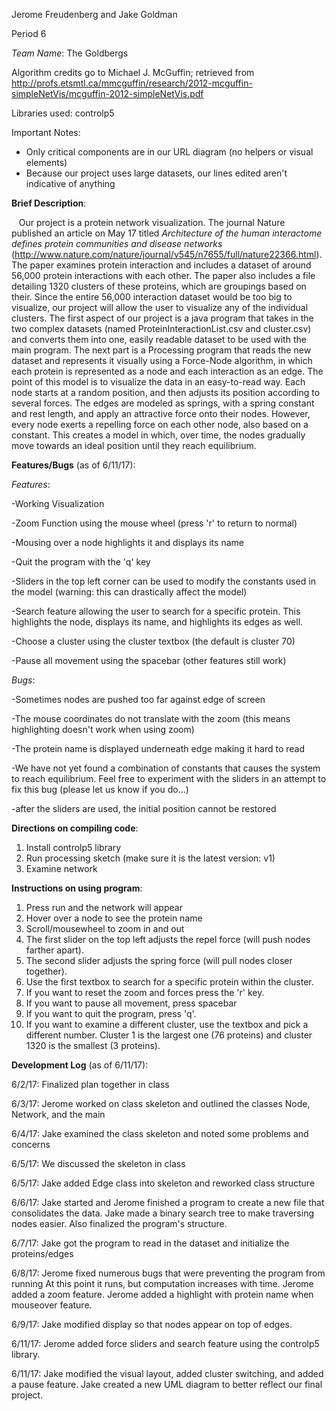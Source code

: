 Jerome Freudenberg and Jake Goldman

Period 6

*Team Name*: The Goldbergs

Algorithm credits go to Michael J. McGuffin; retrieved from http://profs.etsmtl.ca/mmcguffin/research/2012-mcguffin-simpleNetVis/mcguffin-2012-simpleNetVis.pdf

Libraries used: controlp5

Important Notes:
- Only critical components are in our URL diagram (no helpers or visual elements)
- Because our project uses large datasets, our lines edited aren't indicative of anything


**Brief Description**:

    Our project is a protein network visualization. The journal Nature published an article on May 17 titled *Architecture of the human
interactome defines protein communities and disease networks* (http://www.nature.com/nature/journal/v545/n7655/full/nature22366.html). The
paper examines protein interaction and includes a dataset of around 56,000 protein interactions with each other. The paper also includes a
file detailing 1320 clusters of these proteins, which are groupings based on their. Since the entire 56,000 interaction dataset would be
too big to visualize, our project will allow the user to visualize any of the individual clusters.
    The first aspect of our project is a java program that takes in the two complex datasets (named ProteinInteractionList.csv and
cluster.csv) and converts them into one, easily readable dataset to be used with the main program. The next part is a Processing program
that reads the new dataset and represents it visually using a Force-Node algorithm, in which each protein is represented as a node and 
each interaction as an edge. The point of this model is to visualize the data in an easy-to-read way. Each node starts at a random 
position, and then adjusts its position according to several forces. The edges are modeled as springs, with a spring constant and rest 
length, and apply an attractive force onto their nodes. However, every node exerts a repelling force on each other node, also based on a 
constant. This creates a model in which, over time, the nodes gradually move towards an ideal position until they reach equilibrium.




**Features/Bugs** (as of 6/11/17):

*Features*:

-Working Visualization

-Zoom Function using the mouse wheel (press 'r' to return to normal)

-Mousing over a node highlights it and displays its name

-Quit the program with the 'q' key

-Sliders in the top left corner can be used to modify the constants used in the model (warning: this can drastically affect the model)

-Search feature allowing the user to search for a specific protein. This highlights the node, displays its name, and highlights its edges as well.

-Choose a cluster using the cluster textbox (the default is cluster 70)

-Pause all movement using the spacebar (other features still work)


*Bugs*:

-Sometimes nodes are pushed too far against edge of screen

-The mouse coordinates do not translate with the zoom (this means highlighting doesn't work when using zoom)

-The protein name is displayed underneath edge making it hard to read

-We have not yet found a combination of constants that causes the system to reach equilibrium. Feel free to experiment with the sliders in an attempt to fix this bug (please let us know if you do...)

-after the sliders are used, the initial position cannot be restored



**Directions on compiling code**:

1. Install controlp5 library
2. Run processing sketch (make sure it is the latest version: v1)
3. Examine network



**Instructions on using program**:

1. Press run and the network will appear
2. Hover over a node to see the protein name
3. Scroll/mousewheel to zoom in and out
4. The first slider on the top left adjusts the repel force (will push nodes farther apart).
5. The second slider adjusts the spring force (will pull nodes closer together).
6. Use the first textbox to search for a specific protein within the cluster.
7. If you want to reset the zoom and forces press the 'r' key.
8. If you want to pause all movement, press spacebar
9. If you want to quit the program, press 'q'.
10. If you want to examine a different cluster, use the textbox and pick a different number. Cluster 1 is the largest one (76 proteins) and cluster 1320 is the smallest (3 proteins).





**Development Log** (as of 6/11/17):

6/2/17: Finalized plan together in class

6/3/17: Jerome worked on class skeleton and outlined the classes Node, Network, and the main

6/4/17: Jake examined the class skeleton and noted some problems and concerns

6/5/17: We discussed the skeleton in class

6/5/17: Jake added Edge class into skeleton and reworked class structure

6/6/17: Jake started and Jerome finished a program to create a new file that
	consolidates the data. Jake made a binary search tree to make traversing
	nodes easier. Also finalized the program's structure.

6/7/17: Jake got the program to read in the dataset and initialize the proteins/edges

6/8/17: Jerome fixed numerous bugs that were preventing the program from running
	At this point it runs, but computation increases with time.
	Jerome added a zoom feature.
	Jerome added a highlight with protein name when mouseover feature.

6/9/17: Jake modified display so that nodes appear on top of edges.

6/11/17: Jerome added force sliders and search feature using the controlp5 library.

6/11/17: Jake modified the visual layout, added cluster switching, and added a pause feature.
		 Jake created a new UML diagram to better reflect our final project.
